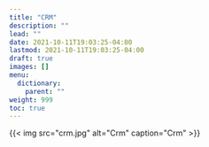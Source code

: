 ```yaml
---
title: "CRM"
description: ""
lead: ""
date: 2021-10-11T19:03:25-04:00
lastmod: 2021-10-11T19:03:25-04:00
draft: true
images: []
menu: 
  dictionary:
    parent: ""
weight: 999
toc: true
---
```


{{< img src="crm.jpg" alt="Crm" caption="Crm" >}}


